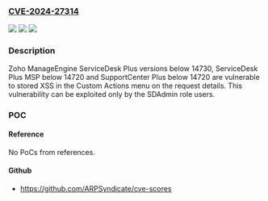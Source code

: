 ### [CVE-2024-27314](https://cve.mitre.org/cgi-bin/cvename.cgi?name=CVE-2024-27314)
![](https://img.shields.io/static/v1?label=Product&message=ServiceDesk%20Plus%2C%20ServiceDesk%20Plus%20MSP%2C%20SupportCenter%20Plus&color=blue)
![](https://img.shields.io/static/v1?label=Version&message=0%3C%2014730%20&color=brighgreen)
![](https://img.shields.io/static/v1?label=Vulnerability&message=CWE-79%20Improper%20Neutralization%20of%20Input%20During%20Web%20Page%20Generation%20(XSS%20or%20'Cross-site%20Scripting')&color=brighgreen)

### Description

Zoho ManageEngine ServiceDesk Plus versions below 14730, ServiceDesk Plus MSP below 14720 and SupportCenter Plus below 14720 are vulnerable to stored XSS in the Custom Actions menu on the request details. This vulnerability can be exploited only by the SDAdmin role users.

### POC

#### Reference
No PoCs from references.

#### Github
- https://github.com/ARPSyndicate/cve-scores


